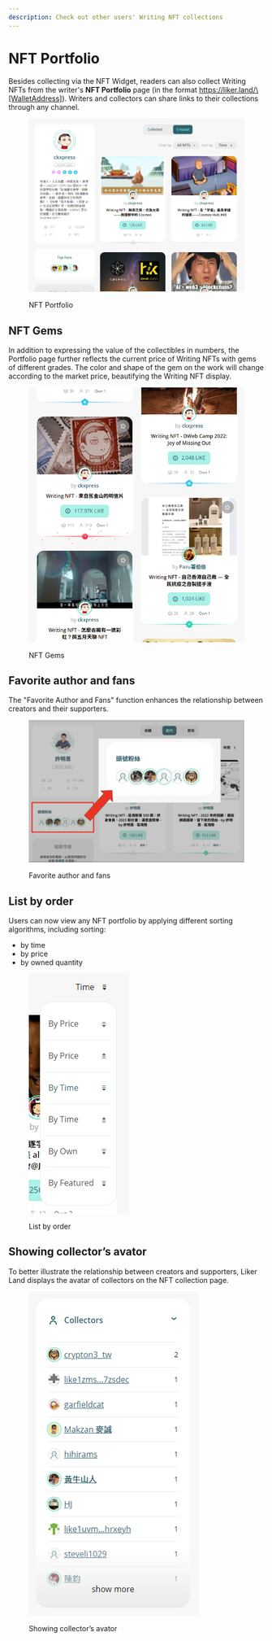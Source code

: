 ```yaml
---
description: Check out other users' Writing NFT collections
---
```


# NFT Portfolio

Besides collecting via the NFT Widget, readers can also collect Writing NFTs from the writer's **NFT Portfolio** page (in the format https://liker.land/\[WalletAddress]). Writers and collectors can share links to their collections through any channel.

<figure><img src="../../../.gitbook/assets/NFT Portfolio-en.png" alt=""><figcaption><p>NFT Portfolio</p></figcaption></figure>

## NFT Gems

In addition to expressing the value of the collectibles in numbers, the Portfolio page further reflects the current price of Writing NFTs with gems of different grades. The color and shape of the gem on the work will change according to the market price, beautifying the Writing NFT display.

<figure><img src="../../../.gitbook/assets/NFT Gem-en.png" alt=""><figcaption><p>NFT Gems</p></figcaption></figure>

## Favorite author and fans

The "Favorite Author and Fans" function enhances the relationship between creators and their supporters.

<figure><img src="../../../.gitbook/assets/最愛作者.png" alt=""><figcaption><p>Favorite author and fans</p></figcaption></figure>

## List by order

Users can now view any NFT portfolio by applying different sorting algorithms, including sorting:

* by time
* by price
* by owned quantity

<figure><img src="../../../.gitbook/assets/NFT Portfolio sorting-en.png" alt=""><figcaption><p>List by order</p></figcaption></figure>

## Showing collector’s avator

To better illustrate the relationship between creators and supporters, Liker Land displays the avatar of collectors on the NFT collection page.

<figure><img src="../../../.gitbook/assets/Collectors-en.png" alt=""><figcaption><p>Showing collector’s avator</p></figcaption></figure>
